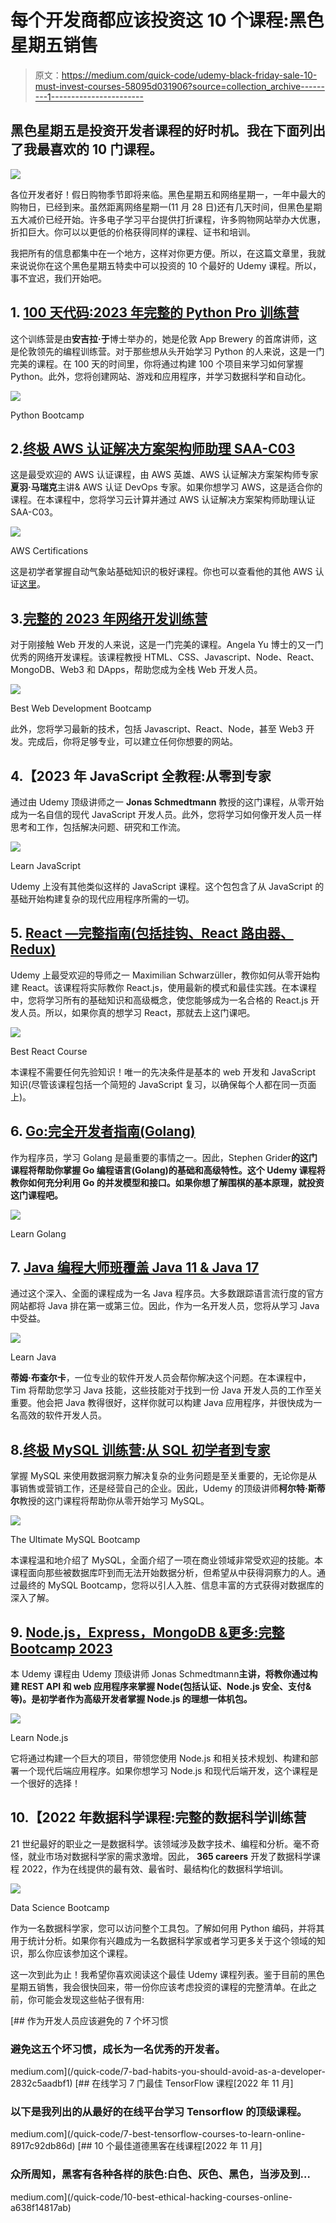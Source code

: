 # 每个开发商都应该投资这 10 个课程:黑色星期五销售

> 原文：<https://medium.com/quick-code/udemy-black-friday-sale-10-must-invest-courses-58095d031906?source=collection_archive---------1----------------------->

## 黑色星期五是投资开发者课程的好时机。我在下面列出了我最喜欢的 10 门课程。

![](img/1df16b39e96872348e4ed21f9d00d19b.png)

各位开发者好！假日购物季节即将来临。黑色星期五和网络星期一，一年中最大的购物日，已经到来。虽然距离网络星期一(11 月 28 日)还有几天时间，但黑色星期五大减价已经开始。许多电子学习平台提供打折课程，许多购物网站举办大优惠，折扣巨大。你可以以更低的价格获得同样的课程、证书和培训。

我把所有的信息都集中在一个地方，这样对你更方便。所以，在这篇文章里，我就来说说你在这个黑色星期五特卖中可以投资的 10 个最好的 Udemy 课程。所以，事不宜迟，我们开始吧。

## 1. [100 天代码:2023 年完整的 Python Pro 训练营](https://click.linksynergy.com/deeplink?id=0F1O0otUXQc&mid=47901&u1=csMedium&murl=https%3A%2F%2Fwww.udemy.com%2Fcourse%2F100-days-of-code%2F%23instructor-1)

这个训练营是由**安吉拉·于**博士举办的，她是伦敦 App Brewery 的首席讲师，这是伦敦领先的编程训练营。对于那些想从头开始学习 Python 的人来说，这是一门完美的课程。在 100 天的时间里，你将通过构建 100 个项目来学习如何掌握 Python。此外，您将创建网站、游戏和应用程序，并学习数据科学和自动化。

![](img/65a8ec13677b0f11b331e35c080f2849.png)

Python Bootcamp

## 2.[终极 AWS 认证解决方案架构师助理 SAA-C03](https://click.linksynergy.com/deeplink?id=0F1O0otUXQc&mid=47901&u1=csMedium&murl=https%3A%2F%2Fwww.udemy.com%2Fcourse%2Faws-certified-solutions-architect-associate-saa-c03%2F)

这是最受欢迎的 AWS 认证课程，由 AWS 英雄、AWS 认证解决方案架构师专家**夏羽·马瑞克**主讲& AWS 认证 DevOps 专家。如果你想学习 AWS，这是适合你的课程。在本课程中，您将学习云计算并通过 AWS 认证解决方案架构师助理认证 SAA-C03。

![](img/32d68410a01c6a0b25245220abfee52c.png)

AWS Certifications

这是初学者掌握自动气象站基础知识的极好课程。你也可以查看他的其他 AWS 认证[这里](/quick-code/6-best-aws-certifications-for-beginners-experts-32231028f38f)。

## 3.[完整的 2023 年网络开发训练营](https://click.linksynergy.com/deeplink?id=0F1O0otUXQc&mid=47901&u1=csMedium&murl=https%3A%2F%2Fwww.udemy.com%2Fcourse%2Fthe-complete-web-development-bootcamp%2F)

对于刚接触 Web 开发的人来说，这是一门完美的课程。Angela Yu 博士的又一门优秀的网络开发课程。该课程教授 HTML、CSS、Javascript、Node、React、MongoDB、Web3 和 DApps，帮助您成为全栈 Web 开发人员。

![](img/d85cf016e432f72edc5fb6731bbda885.png)

Best Web Development Bootcamp

此外，您将学习最新的技术，包括 Javascript、React、Node，甚至 Web3 开发。完成后，你将足够专业，可以建立任何你想要的网站。

## 4.【2023 年 JavaScript 全教程:从零到专家

通过由 Udemy 顶级讲师之一 **Jonas Schmedtmann** 教授的这门课程，从零开始成为一名自信的现代 JavaScript 开发人员。此外，您将学习如何像开发人员一样思考和工作，包括解决问题、研究和工作流。

![](img/90a08018c62b55810a2b5ea4a3234476.png)

Learn JavaScript

Udemy 上没有其他类似这样的 JavaScript 课程。这个包包含了从 JavaScript 的基础开始构建复杂的现代应用程序所需的一切。

## 5. [React —完整指南(包括挂钩、React 路由器、Redux)](https://click.linksynergy.com/deeplink?id=0F1O0otUXQc&mid=47901&u1=csMedium&murl=https%3A%2F%2Fwww.udemy.com%2Fcourse%2Freact-the-complete-guide-incl-redux%2F)

Udemy 上最受欢迎的导师之一 Maximilian Schwarzüller，教你如何从零开始构建 React。该课程将实际教你 React.js，使用最新的模式和最佳实践。在本课程中，您将学习所有的基础知识和高级概念，使您能够成为一名合格的 React.js 开发人员。所以，如果你真的想学习 React，那就去上这门课吧。

![](img/75837462aa586fefc7098466af535d67.png)

Best React Course

本课程不需要任何先验知识！唯一的先决条件是基本的 web 开发和 JavaScript 知识(尽管该课程包括一个简短的 JavaScript 复习，以确保每个人都在同一页面上)。

## 6. [Go:完全开发者指南(Golang)](https://click.linksynergy.com/deeplink?id=0F1O0otUXQc&mid=47901&u1=csMedium&murl=https%3A%2F%2Fwww.udemy.com%2Fcourse%2Fgo-the-complete-developers-guide%2F)

作为程序员，学习 Golang 是最重要的事情之一。因此，Stephen Grider**的这门课程将帮助你掌握 Go 编程语言(Golang)的基础和高级特性。这个 Udemy 课程将教你如何充分利用 Go 的并发模型和接口。如果你想了解围棋的基本原理，就投资这门课程吧。**

![](img/d01e23e405409179adce19bfb8467c97.png)

Learn Golang

## 7. [Java 编程大师班覆盖 Java 11 & Java 17](https://click.linksynergy.com/deeplink?id=0F1O0otUXQc&mid=47901&u1=csMedium&murl=https%3A%2F%2Fwww.udemy.com%2Fcourse%2Fjava-the-complete-java-developer-course%2F)

通过这个深入、全面的课程成为一名 Java 程序员。大多数跟踪语言流行度的官方网站都将 Java 排在第一或第三位。因此，作为一名开发人员，您将从学习 Java 中受益。

![](img/a944beb9ee56ecd9e41a76bd31272926.png)

Learn Java

**蒂姆·布查尔卡**，一位专业的软件开发人员会帮你解决这个问题。在本课程中，Tim 将帮助您学习 Java 技能，这些技能对于找到一份 Java 开发人员的工作至关重要。他会把 Java 教得很好，这样你就可以构建 Java 应用程序，并很快成为一名高效的软件开发人员。

## 8.[终极 MySQL 训练营:从 SQL 初学者到专家](https://click.linksynergy.com/deeplink?id=0F1O0otUXQc&mid=47901&u1=csMedium&murl=https%3A%2F%2Fwww.udemy.com%2Fcourse%2Fthe-ultimate-mysql-bootcamp-go-from-sql-beginner-to-expert%2F)

掌握 MySQL 来使用数据洞察力解决复杂的业务问题是至关重要的，无论你是从事销售或营销工作，还是经营自己的企业。因此，Udemy 的顶级讲师**柯尔特·斯蒂尔**教授的这门课程将帮助你从零开始学习 MySQL。

![](img/843d20b61e4f26c6da529c70c623a3d4.png)

The Ultimate MySQL Bootcamp

本课程温和地介绍了 MySQL，全面介绍了一项在商业领域非常受欢迎的技能。本课程面向那些被数据库吓到而无法开始数据分析，但希望从中获得洞察力的人。通过最终的 MySQL Bootcamp，您将以引人入胜、信息丰富的方式获得对数据库的深入了解。

## 9. [**Node.js，Express，MongoDB &更多:完整 Bootcamp 2023**](https://click.linksynergy.com/deeplink?id=0F1O0otUXQc&mid=47901&u1=csMedium&murl=https%3A%2F%2Fwww.udemy.com%2Fcourse%2Fnodejs-express-mongodb-bootcamp%2F)

本 Udemy 课程由 Udemy 顶级讲师 Jonas Schmedtmann**主讲，将教你通过构建 REST API 和 web 应用程序来掌握 Node(包括认证、Node.js 安全、支付&等)。是初学者作为高级开发者掌握 Node.js 的理想一体机包。**

![](img/eda1697b6a8b109261995405ca0cfb90.png)

Learn Node.js

它将通过构建一个巨大的项目，带领您使用 Node.js 和相关技术规划、构建和部署一个现代后端应用程序。如果你想学习 Node.js 和现代后端开发，这个课程是一个很好的选择！

## 10.【2022 年数据科学课程:完整的数据科学训练营

21 世纪最好的职业之一是数据科学。该领域涉及数字技术、编程和分析。毫不奇怪，就业市场对数据科学家的需求激增。因此， **365 careers** 开发了数据科学课程 2022，作为在线提供的最有效、最省时、最结构化的数据科学培训。

![](img/66dd841f9567865a0f08259a4193f969.png)

Data Science Bootcamp

作为一名数据科学家，您可以访问整个工具包。了解如何用 Python 编码，并将其用于统计分析。如果你有兴趣成为一名数据科学家或者学习更多关于这个领域的知识，那么你应该参加这个课程。

这一次到此为止！我希望你喜欢阅读这个最佳 Udemy 课程列表。鉴于目前的黑色星期五销售，我会很快回来，带一份你应该考虑投资的课程的完整清单。在此之前，你可能会发现这些帖子很有用:

[](/quick-code/7-bad-habits-you-should-avoid-as-a-developer-2832c5aadbf1) [## 作为开发人员应该避免的 7 个坏习惯

### 避免这五个坏习惯，成长为一名优秀的开发者。

medium.com](/quick-code/7-bad-habits-you-should-avoid-as-a-developer-2832c5aadbf1) [](/quick-code/7-best-tensorflow-courses-to-learn-online-8917c92db86d) [## 在线学习 7 门最佳 TensorFlow 课程[2022 年 11 月]

### 以下是我列出的从最好的在线平台学习 Tensorflow 的顶级课程。

medium.com](/quick-code/7-best-tensorflow-courses-to-learn-online-8917c92db86d) [](/quick-code/10-best-ethical-hacking-courses-online-a638f14817ab) [## 10 个最佳道德黑客在线课程[2022 年 11 月]

### 众所周知，黑客有各种各样的肤色:白色、灰色、黑色，当涉及到…

medium.com](/quick-code/10-best-ethical-hacking-courses-online-a638f14817ab)